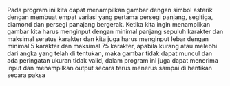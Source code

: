 Pada program ini kita dapat menampilkan gambar dengan simbol asterik dengan membuat empat variasi yang pertama persegi panjang, segitiga, diamond dan persegi panajang bergerak. Ketika kita ingin menampilkan gambar kita harus menginput dengan minimal panjang sepuluh karakter dan maksimal seratus karakter dan kita juga harus menginput lebar dengan minimal 5 karakter dan maksimal 75 karakter, apabila kurang atau melebhi dari angka yang telah di tentukan, maka gambar tidak dapat muncul dan ada peringatan ukuran tidak valid, dalam program ini juga dapat menerima input dan menampilkan output secara terus menerus sampai di hentikan secara paksa
